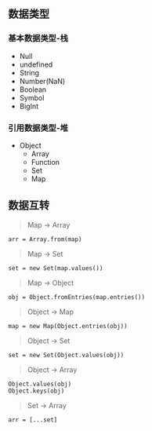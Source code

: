 ## 数据类型

### 基本数据类型-栈
- Null
- undefined
- String
- Number(NaN)
- Boolean
- Symbol
- BigInt
### 引用数据类型-堆
- Object
   - Array
   - Function
   - Set
   - Map

## 数据互转

> Map -> Array
```
arr = Array.from(map)
```

> Map -> Set
```
set = new Set(map.values())
```

> Map -> Object
```
obj = Object.fromEntries(map.entries())
```

> Object -> Map
```
map = new Map(Object.entries(obj))
```

> Object -> Set
```
set = new Set(Object.values(obj))
```

> Object -> Array
```
Object.values(obj)
Object.keys(obj)
```

> Set -> Array
```
arr = [...set]
```
